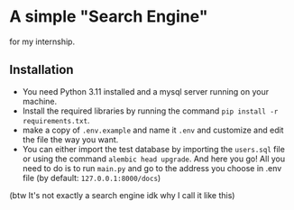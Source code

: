 # A simple "Search Engine"
for my internship.

## Installation
- You need Python 3.11 installed and a mysql server running on your machine.
- Install the required libraries by running the command `pip install -r requirements.txt`.
- make a copy of `.env.example` and name it `.env` and customize and edit the file the way you want.
- You can either import the test database by importing the `users.sql` file or using the command `alembic head upgrade`.
And here you go!
All you need to do is to run `main.py` and go to the address you choose in .env file (by default: `127.0.0.1:8000/docs`)

(btw It's not exactly a search engine idk why I call it like this)
